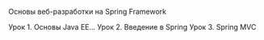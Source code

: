 Основы веб-разработки на Spring Framework

Урок 1. Основы Java EE...
Урок 2. Введение в Spring
Урок 3. Spring MVC




